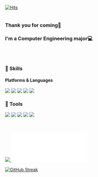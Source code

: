 [![Hits](https://hits.seeyoufarm.com/api/count/incr/badge.svg?url=https%3A%2F%2Fgithub.com%2Fleeselae%2F&count_bg=%2379C83D&title_bg=%230A7400&icon=&icon_color=%23E7E7E7&title=Visit&edge_flat=false)](https://hits.seeyoufarm.com)
<br>
<br>

### Thank you for coming:wave:    
### I'm a Computer Engineering major:computer:
<br><br>

### :notebook: Skills
#### Platforms & Languages
<p>
  <img src="https://img.shields.io/badge/C-1E90FF?style=flat-flat&logo=C&logoColor=white"/> 
  <img src="https://img.shields.io/badge/Android-3DDC84?style=flat-square&logo=Android&logoColor=white"/>
  <img src="https://img.shields.io/badge/JavaScript-F7DF1E?style=flat-square&logo=JavaScript&logoColor=white"/>
  <img src="https://img.shields.io/badge/HTML-E34F26?style=flat-square&logo=HTML5&logoColor=white"/> 
  <img src="https://img.shields.io/badge/CSS-A8B9CC?style=flat-square&logo=CSS3&logoColor=white"/>
</p>

### :wrench: Tools
<p>
  <img src="https://img.shields.io/badge/Eclipse IDE-525C86?style=flat-square&logo=Eclipse IDE&logoColor=white"/>
  <img src="https://img.shields.io/badge/Git-4B0082?style=flat-square&logo=Git&logoColor=white"/> 
  <img src="https://img.shields.io/badge/GitHub-000000?style=flat-square&logo=GitHub&logoColor=white"/> 
  <img src="https://img.shields.io/badge/Visual Studio-9932CC?style=flat-square&logo=Visual Studio&logoColor=white"/> 
  <img src="https://img.shields.io/badge/Visual Studio Code-1E90FF?style=flat-square&logo=Visual Studio Code&logoColor=white"/>
</p>


<br>
<br>
<a href="s">
  <img src="https://github-readme-stats.vercel.app/api?username=leeselae&theme=tokyonight&show_icons=true" width="42%" />

<img src="https://raw.githubusercontent.com/dkssud8150/github-stats-transparent/output/generated/languages.svg" width="49.2%" />
</a>


[![GitHub Streak](https://github-readme-streak-stats.herokuapp.com/?user=leeselae&theme=tokyonight)](https://git.io/streak-stats)




